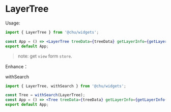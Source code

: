 # LayerTree

Usage:

```jsx
import { LayerTree } from '@chu/widgets';

const App = () => <LayerTree treeData={treeData} getLayerInfo={getLayerInfo(treeData)} />;
export default App;
```

> note: get `view` form `store`.

Enhance：

withSearch

```jsx
import { LayerTree, withSearch } from '@chu/widgets';

const Tree = withSearch(LayerTree);
const App = () => <Tree treeData={treeData} getLayerInfo={getLayerInfo(treeData)} />;
export default App;
```
